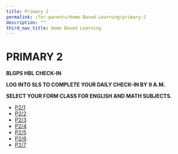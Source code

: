 ```yaml
---
title: Primary 2
permalink: /for-parents/Home-Based-Learning/primary-2
description: ""
third_nav_title: Home Based Learning
---
```

# PRIMARY 2
**BLGPS HBL CHECK-IN**

**LOG INTO SLS TO COMPLETE YOUR DAILY CHECK-IN BY 9 A.M.**

**SELECT YOUR FORM CLASS FOR ENGLISH AND MATH SUBJECTS.**

* [P2/1](https://docs.google.com/document/d/1FlZbiigJ1Fdsv9iKno6gwC3-2-RI8g1NF66plFyDMHo/edit)
* [P2/2](https://docs.google.com/document/d/1v1nNiXsjckooEgxe4Ice7BWJj56OXkkdHcxuk3UZVAA/edit)
* [P2/3](https://docs.google.com/document/d/1WT3lsoCcTZZyht6a8XVhSTlUdSlblc9J9HInmnZstp8/edit)
* [P2/4](https://docs.google.com/document/d/19fXy_IE1mOioR52tUNVGq5e4gfPAB3yVH-vYTDNI8tk/edit)
* [P2/5](https://docs.google.com/document/d/1-Pi9xF59ua8QgHJ8U-ht6_sqVQgtOl-p1n_Fb0_8R8E/edit)
* [P2/6](https://docs.google.com/document/d/1yFCJdMHaCTbaD7hxTyLG1rm_EPGOK4Vwfjfk_uWZibw/edit)
* [P2/7](https://docs.google.com/document/d/1STONskeF-1pwKbRtz7JXOhtkw9Nl9ySt_HuJXeiZCQg/edit)
